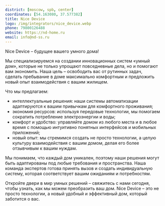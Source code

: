 ```yaml
---
district: [moscow, spb, center]
coordinates: [54.163080, 37.577382]
title: Nice Device
logo: /img/integrators/nice_device.webp
phone: 79800126488
website: https://nd-home.ru
email: info@nd-ss.ru
---
```


Nice Device – будущее вашего умного дома!

Мы специализируемся на создании инновационных систем «умный дом», которые не только упрощают повседневные дела, но и помогают вам экономить. Наша цель – освободить вас от рутинных задач, сделать пребывание в доме максимально комфортным и предложить новый опыт взаимодействия с вашим жилищем.

Что мы предлагаем:
* интеллектуальные решения: наши системы автоматизации адаптируются к вашим привычкам для комфортного проживания;
* экономия ресурсов: используя передовые технологии, мы помогаем сократить потребление электроэнергии и воды;
* комфорт и удобство: управляйте домом из любого места и в любое время с помощью интуитивно понятных интерфейсов и мобильных приложений;
* новый опыт: мы стремимся создать не просто технологии, а целую культуру взаимодействия с вашим домом, делая его более отзывчивым к вашим нуждам.

Мы понимаем, что каждый дом уникален, поэтому наши решения могут быть адаптированы под любые требования и пространства. Наша команда экспертов готова принять вызов и создать индивидуальную систему, которая соответствует вашим ожиданиям и потребностям.

Откройте двери в мир умных решений – свяжитесь с нами сегодня, чтобы узнать, как мы можем преобразить ваш дом.
Nice Device – это не просто технологии, а новый удобный и эффективный дом, который заботится о вас.
